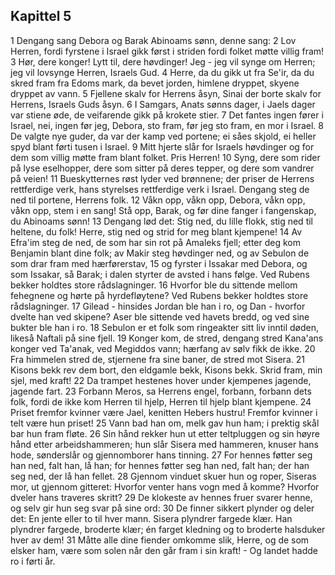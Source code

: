 ## Kapittel 5

1 Dengang sang Debora og Barak Abinoams sønn, denne sang:
2 Lov Herren, fordi fyrstene i Israel gikk først i striden fordi folket møtte villig fram!
3 Hør, dere konger! Lytt til, dere høvdinger! Jeg - jeg vil synge om Herren; jeg vil lovsynge Herren, Israels Gud.
4 Herre, da du gikk ut fra Se'ir, da du skred fram fra Edoms mark, da bevet jorden, himlene dryppet, skyene dryppet av vann.
5 Fjellene skalv for Herrens åsyn, Sinai der borte skalv for Herrens, Israels Guds åsyn.
6 I Samgars, Anats sønns dager, i Jaels dager var stiene øde, de veifarende gikk på krokete stier.
7 Det fantes ingen fører i Israel, nei, ingen før jeg, Debora, sto fram, før jeg sto fram, en mor i Israel.
8 De valgte nye guder, da var der kamp ved portene; ei såes skjold, ei heller spyd blant førti tusen i Israel.
9 Mitt hjerte slår for Israels høvdinger og for dem som villig møtte fram blant folket. Pris Herren!
10 Syng, dere som rider på lyse eselhopper, dere som sitter på deres tepper, og dere som vandrer på veien!
11 Bueskytternes røst lyder ved brønnene; der priser de Herrens rettferdige verk, hans styrelses rettferdige verk i Israel. Dengang steg de ned til portene, Herrens folk.
12 Våkn opp, våkn opp, Debora, våkn opp, våkn opp, stem i en sang! Stå opp, Barak, og før dine fanger i fangenskap, du Abinoams sønn!
13 Dengang lød det: Stig ned, du lille flokk, stig ned til heltene, du folk! Herre, stig ned og strid for meg blant kjempene!
14 Av Efra'im steg de ned, de som har sin rot på Amaleks fjell; etter deg kom Benjamin blant dine folk; av Makir steg høvdinger ned, og av Sebulon de som drar fram med hærførerstav,
15 og fyrster i Issakar med Debora, og som Issakar, så Barak; i dalen styrter de avsted i hans følge. Ved Rubens bekker holdtes store rådslagninger.
16 Hvorfor ble du sittende mellom fehegnene og hørte på hyrdefløytene? Ved Rubens bekker holdtes store rådslagninger.
17 Gilead - hinsides Jordan ble han i ro, og Dan - hvorfor dvelte han ved skipene? Aser ble sittende ved havets bredd, og ved sine bukter ble han i ro.
18 Sebulon er et folk som ringeakter sitt liv inntil døden, likeså Naftali på sine fjell.
19 Konger kom, de stred, dengang stred Kana'ans konger ved Ta'anak, ved Megiddos vann; hærfang av sølv fikk de ikke.
20 Fra himmelen stred de, stjernene fra sine baner, de stred mot Sisera.
21 Kisons bekk rev dem bort, den eldgamle bekk, Kisons bekk. Skrid fram, min sjel, med kraft!
22 Da trampet hestenes hover under kjempenes jagende, jagende fart.
23 Forbann Meros, sa Herrens engel, forbann, forbann dets folk, fordi de ikke kom Herren til hjelp, Herren til hjelp blant kjempene.
24 Priset fremfor kvinner være Jael, kenitten Hebers hustru! Fremfor kvinner i telt være hun priset!
25 Vann bad han om, melk gav hun ham; i prektig skål bar hun fram fløte.
26 Sin hånd rekker hun ut etter teltpluggen og sin høyre hånd etter arbeidshammeren; hun slår Sisera med hammeren, knuser hans hode, sønderslår og gjennomborer hans tinning.
27 For hennes føtter seg han ned, falt han, lå han; for hennes føtter seg han ned, falt han; der han seg ned, der lå han fellet.
28 Gjennom vinduet skuer hun og roper, Siseras mor, ut gjennom gitteret: Hvorfor venter hans vogn med å komme? Hvorfor dveler hans traveres skritt?
29 De klokeste av hennes fruer svarer henne, og selv gir hun seg svar på sine ord:
30 De finner sikkert plynder og deler det: En jente eller to til hver mann. Sisera plyndrer fargede klær. Han plyndrer fargede, broderte klær; én farget kledning og to broderte halsduker hver av dem!
31 Måtte alle dine fiender omkomme slik, Herre, og de som elsker ham, være som solen når den går fram i sin kraft! - Og landet hadde ro i førti år.
